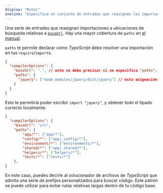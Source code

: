 ```yaml
---
display: "Rutas"
oneline: "Especifica un conjunto de entradas que reasignen las importaciones a ubicaciones de búsqueda adicionales."
---
```


Una serie de entradas que reasignan importaciones a ubicaciones de búsqueda relativas a [`baseUrl`](#baseUrl). Hay una mayor cobertura de `paths` en [el manual](/es/docs/handbook/module-resolution.html#mapeo-de-rutas).

`paths` te permite declarar cómo *TypeScript* debe resolver una importación en tus `require`/`import`s.

```json tsconfig
{
  "compilerOptions": {
    "baseUrl": ".", // esto se debe precisar si se especifica "paths".
    "paths": {
      "jquery": ["node_modules/jquery/dist/jquery"] // esta asignación es relativa a "baseUrl"
    }
  }
}
```

Esto te permitiría poder escribir `import "jquery"`, y obtener todo el tipado correcto localmente.

```json tsconfig
{
  "compilerOptions": {
    "baseUrl": "src",
    "paths": {
        "app/*": ["app/*"],
        "config/*": ["app/_config/*"],
        "environment/*": ["environments/*"],
        "shared/*": ["app/_shared/*"],
        "helpers/*": ["helpers/*"],
        "tests/*": ["tests/*"]
    },
}
```

En este caso, puedes decirle al solucionador de archivos de *TypeScript* que admita una serie de prefijos personalizados para buscar código.
Este patrón se puede utilizar para evitar rutas relativas largas dentro de tu código base.
